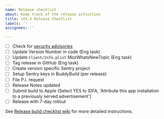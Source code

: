 ```yaml
---
name: Release checklist
about: Keep track of the release activities
title: vXX.X Release Checklist
labels: ''
assignees: ''

---
```


- [ ] Check for [security advisories](https://github.com/mozilla-mobile/firefox-ios/wiki/Release-Build-Checklist/_edit#security-advisories) 
- [ ] Update Version Number in code (Eng task)
- [ ] Update `Client/Info.plist` MozWhatsNewTopic (Eng task)
- [ ] Tag release in GitHub (Eng task)
- [ ] Create version specific Sentry project
- [ ] Setup Sentry keys in BuddyBuild (per release)
- [ ] File P.I. request
- [ ] Release Notes updated
- [ ] Submit build to Apple (Select YES to IDFA, 'Attribute this app installation to a previously served advertisement')
- [ ] Release with 7-day rollout 

See [Release build checklist wiki](https://github.com/mozilla-mobile/firefox-ios/wiki/Release-Build-Checklist) for more detailed instructions.
